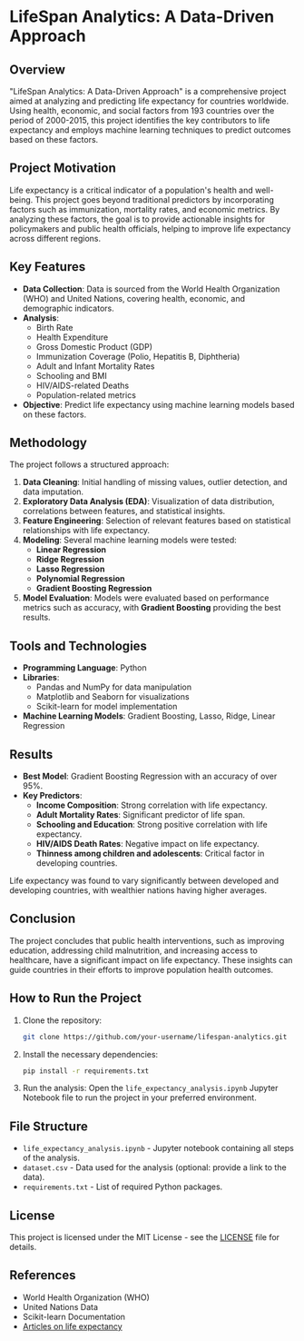 # LifeSpan Analytics: A Data-Driven Approach

## Overview
"LifeSpan Analytics: A Data-Driven Approach" is a comprehensive project aimed at analyzing and predicting life expectancy for countries worldwide. Using health, economic, and social factors from 193 countries over the period of 2000-2015, this project identifies the key contributors to life expectancy and employs machine learning techniques to predict outcomes based on these factors.

## Project Motivation
Life expectancy is a critical indicator of a population's health and well-being. This project goes beyond traditional predictors by incorporating factors such as immunization, mortality rates, and economic metrics. By analyzing these factors, the goal is to provide actionable insights for policymakers and public health officials, helping to improve life expectancy across different regions.

## Key Features
- **Data Collection**: Data is sourced from the World Health Organization (WHO) and United Nations, covering health, economic, and demographic indicators.
- **Analysis**:
  - Birth Rate
  - Health Expenditure
  - Gross Domestic Product (GDP)
  - Immunization Coverage (Polio, Hepatitis B, Diphtheria)
  - Adult and Infant Mortality Rates
  - Schooling and BMI
  - HIV/AIDS-related Deaths
  - Population-related metrics
- **Objective**: Predict life expectancy using machine learning models based on these factors.

## Methodology
The project follows a structured approach:
1. **Data Cleaning**: Initial handling of missing values, outlier detection, and data imputation.
2. **Exploratory Data Analysis (EDA)**: Visualization of data distribution, correlations between features, and statistical insights.
3. **Feature Engineering**: Selection of relevant features based on statistical relationships with life expectancy.
4. **Modeling**: Several machine learning models were tested:
   - **Linear Regression**
   - **Ridge Regression**
   - **Lasso Regression**
   - **Polynomial Regression**
   - **Gradient Boosting Regression**
5. **Model Evaluation**: Models were evaluated based on performance metrics such as accuracy, with **Gradient Boosting** providing the best results.

## Tools and Technologies
- **Programming Language**: Python
- **Libraries**:
  - Pandas and NumPy for data manipulation
  - Matplotlib and Seaborn for visualizations
  - Scikit-learn for model implementation
- **Machine Learning Models**: Gradient Boosting, Lasso, Ridge, Linear Regression

## Results
- **Best Model**: Gradient Boosting Regression with an accuracy of over 95%.
- **Key Predictors**:
  - **Income Composition**: Strong correlation with life expectancy.
  - **Adult Mortality Rates**: Significant predictor of life span.
  - **Schooling and Education**: Strong positive correlation with life expectancy.
  - **HIV/AIDS Death Rates**: Negative impact on life expectancy.
  - **Thinness among children and adolescents**: Critical factor in developing countries.
  
Life expectancy was found to vary significantly between developed and developing countries, with wealthier nations having higher averages.

## Conclusion
The project concludes that public health interventions, such as improving education, addressing child malnutrition, and increasing access to healthcare, have a significant impact on life expectancy. These insights can guide countries in their efforts to improve population health outcomes.

## How to Run the Project
1. Clone the repository:
   ```bash
   git clone https://github.com/your-username/lifespan-analytics.git
   ```
2. Install the necessary dependencies:
   ```bash
   pip install -r requirements.txt
   ```
3. Run the analysis:
   Open the `life_expectancy_analysis.ipynb` Jupyter Notebook file to run the project in your preferred environment.

## File Structure
- `life_expectancy_analysis.ipynb` - Jupyter notebook containing all steps of the analysis.
- `dataset.csv` - Data used for the analysis (optional: provide a link to the data).
- `requirements.txt` - List of required Python packages.

## License
This project is licensed under the MIT License - see the [LICENSE](LICENSE) file for details.

## References
- World Health Organization (WHO)
- United Nations Data
- Scikit-learn Documentation
- [Articles on life expectancy](https://towardsdatascience.com/what-really-drives-higher-life-expectancy-e1c1ec22f6e1)
